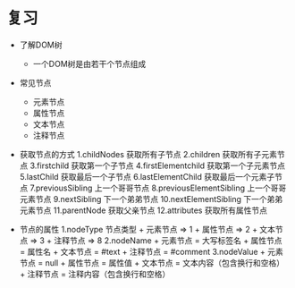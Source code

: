 # 复习

- 了解DOM树
    + 一个DOM树是由若干个节点组成

- 常见节点
    + 元素节点
    + 属性节点
    + 文本节点
    + 注释节点

- 获取节点的方式
    1.childNodes 获取所有子节点
    2.children 获取所有子元素节点
    3.firstchild 获取第一个子节点
    4.firstElementchild 获取第一个子元素节点
    5.lastChild 获取最后一个子节点
    6.lastElementChild 获取最后一个元素子节点
    7.previousSibling 上一个哥哥节点
    8.previousElementSibling 上一个哥哥元素节点
    9.nextSibling 下一个弟弟节点
    10.nextElementSibling 下一个弟弟元素节点
    11.parentNode 获取父亲节点
    12.attributes 获取所有属性节点

- 节点的属性
    1.nodeType 节点类型
        + 元素节点 => 1
        + 属性节点 => 2
        + 文本节点 => 3
        + 注释节点 => 8
    2.nodeName
        + 元素节点 = 大写标签名
        + 属性节点 = 属性名
        + 文本节点 = #text
        + 注释节点 = #comment
    3.nodeValue
        + 元素节点 = null
        + 属性节点 = 属性值
        + 文本节点 = 文本内容（包含换行和空格）
        + 注释节点 = 注释内容（包含换行和空格）
